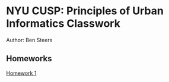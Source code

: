 # NYU CUSP: Principles of Urban Informatics Classwork
Author: Ben Steers

## Homeworks
[Homework 1](./HW1_bs3639)
